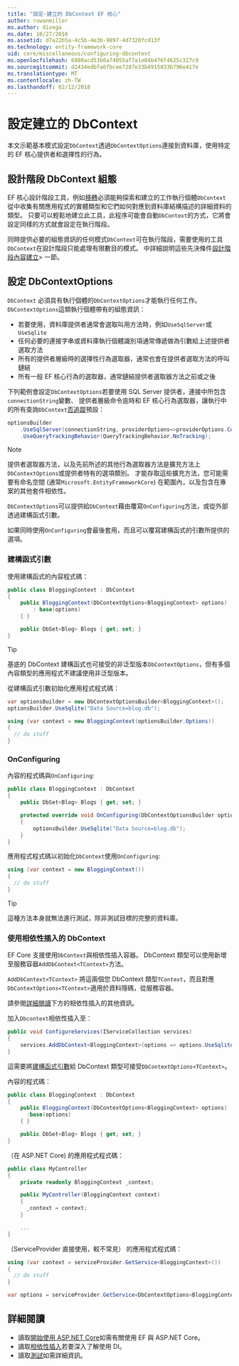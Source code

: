 ```yaml
---
title: "設定-建立的 DbContext EF 核心"
author: rowanmiller
ms.author: divega
ms.date: 10/27/2016
ms.assetid: d7a22b5a-4c5b-4e3b-9897-4d7320fcd13f
ms.technology: entity-framework-core
uid: core/miscellaneous/configuring-dbcontext
ms.openlocfilehash: 6980acd53b0a74055af7a1e04b476f4625c327c9
ms.sourcegitcommit: d2434edbfa6fbcee7287e33b4915033b796e417e
ms.translationtype: MT
ms.contentlocale: zh-TW
ms.lasthandoff: 02/12/2018
---
```

# <a name="configuring-a-dbcontext"></a>設定建立的 DbContext

本文示範基本模式設定`DbContext`透過`DbContextOptions`連接到資料庫，使用特定的 EF 核心提供者和選擇性的行為。

## <a name="design-time-dbcontext-configuration"></a>設計階段 DbContext 組態

EF 核心設計階段工具，例如[移轉](xref:core/managing-schemas/migrations/index)必須能夠探索和建立的工作執行個體`DbContext`從中收集有關應用程式的實體類型和它們如何對應到資料庫結構描述的詳細資料的類型。 只要可以輕鬆地建立此工具，此程序可能會自動`DbContext`的方式，它將會設定同樣的方式就會設定在執行階段。

同時提供必要的組態資訊的任何模式`DbContext`可在執行階段，需要使用的工具`DbContext`在設計階段只能處理有限數目的模式。 中詳細說明這些先決條件[設計階段內容建立](xref:core/miscellaneous/cli/dbcontext-creation)> 一節。

## <a name="configuring-dbcontextoptions"></a>設定 DbContextOptions

`DbContext` 必須具有執行個體的`DbContextOptions`才能執行任何工作。 `DbContextOptions`這類執行個體帶有的組態資訊：

- 若要使用，資料庫提供者通常會選取叫用方法時，例如`UseSqlServer`或 `UseSqlite`
- 任何必要的連接字串或資料庫執行個體識別項通常傳遞做為引數給上述提供者選取方法
- 所有的提供者層級時的選擇性行為選取器，通常也會在提供者選取方法的呼叫鏈結
- 所有一般 EF 核心行為的選取器，通常鏈結提供者選取器方法之前或之後

下列範例會設定`DbContextOptions`若要使用 SQL Server 提供者，連接中所包含`connectionString`變數、 提供者層級命令逾時和 EF 核心行為選取器，讓執行中的所有查詢`DbContext`[否追蹤](xref:core/querying/tracking#no-tracking-queries)預設：

``` csharp
optionsBuilder
    .UseSqlServer(connectionString, providerOptions=>providerOptions.CommandTimeout(60))
    .UseQueryTrackingBehavior(QueryTrackingBehavior.NoTracking);
```

> [!NOTE]  
> 提供者選取器方法，以及先前所述的其他行為選取器方法是擴充方法上`DbContextOptions`或提供者特有的選項類別。 才能存取這些擴充方法，您可能需要有命名空間 (通常`Microsoft.EntityFrameworkCore`) 在範圍內，以及包含在專案的其他套件相依性。

`DbContextOptions`可以提供給`DbContext`藉由覆寫`OnConfiguring`方法，或從外部透過建構函式引數。

如果同時使用`OnConfiguring`會最後套用，而且可以覆寫建構函式的引數所提供的選項。

### <a name="constructor-argument"></a>建構函式引數

使用建構函式的內容程式碼：

``` csharp
public class BloggingContext : DbContext
{
    public BloggingContext(DbContextOptions<BloggingContext> options)
        : base(options)
    { }

    public DbSet<Blog> Blogs { get; set; }
}
```

> [!TIP]  
> 基底的 DbContext 建構函式也可接受的非泛型版本`DbContextOptions`，但有多個內容類型的應用程式不建議使用非泛型版本。

從建構函式引數初始化應用程式程式碼：

``` csharp
var optionsBuilder = new DbContextOptionsBuilder<BloggingContext>();
optionsBuilder.UseSqlite("Data Source=blog.db");

using (var context = new BloggingContext(optionsBuilder.Options))
{
  // do stuff
}
```

### <a name="onconfiguring"></a>OnConfiguring

內容的程式碼與`OnConfiguring`:

``` csharp
public class BloggingContext : DbContext
{
    public DbSet<Blog> Blogs { get; set; }

    protected override void OnConfiguring(DbContextOptionsBuilder optionsBuilder)
    {
        optionsBuilder.UseSqlite("Data Source=blog.db");
    }
}
```

應用程式程式碼以初始化`DbContext`使用`OnConfiguring`:

``` csharp
using (var context = new BloggingContext())
{
  // do stuff
}
```

> [!TIP]
> 這種方法本身就無法進行測試，除非測試目標的完整的資料庫。

### <a name="using-dbcontext-with-dependency-injection"></a>使用相依性插入的 DbContext

EF Core 支援使用`DbContext`與相依性插入容器。 DbContext 類型可以使用新增至服務容器`AddDbContext<TContext>`方法。

`AddDbContext<TContext>` 將這兩個您 DbContext 類型`TContext`，而且對應`DbContextOptions<TContext>`適用於資料隱碼，從服務容器。

請參閱[詳細閱讀](#more-reading)下方的相依性插入的其他資訊。

加入`Dbcontext`相依性插入至：

``` csharp
public void ConfigureServices(IServiceCollection services)
{
    services.AddDbContext<BloggingContext>(options => options.UseSqlite("Data Source=blog.db"));
}
```

這需要將[建構函式引數](#constructor-argument)給 DbContext 類型可接受`DbContextOptions<TContext>`。

內容的程式碼：

``` csharp
public class BloggingContext : DbContext
{
    public BloggingContext(DbContextOptions<BloggingContext> options)
      :base(options)
    { }

    public DbSet<Blog> Blogs { get; set; }
}
```

（在 ASP.NET Core) 的應用程式程式碼：

``` csharp
public class MyController
{
    private readonly BloggingContext _context;

    public MyController(BloggingContext context)
    {
      _context = context;
    }

    ...
}
```

（ServiceProvider 直接使用，較不常見） 的應用程式程式碼：

``` csharp
using (var context = serviceProvider.GetService<BloggingContext>())
{
  // do stuff
}

var options = serviceProvider.GetService<DbContextOptions<BloggingContext>>();
```

## <a name="more-reading"></a>詳細閱讀

* 讀取[開始使用 ASP.NET Core](../get-started/aspnetcore/index.md)如需有關使用 EF 與 ASP.NET Core。
* 讀取[相依性插入](https://docs.microsoft.com/aspnet/core/fundamentals/dependency-injection)若要深入了解使用 DI。
* 讀取[測試](testing/index.md)如需詳細資訊。
